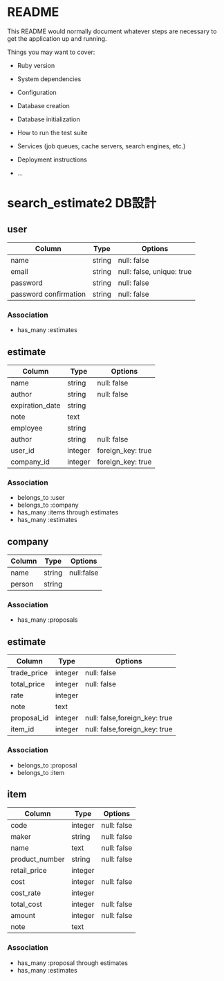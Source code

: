 # README

This README would normally document whatever steps are necessary to get the
application up and running.

Things you may want to cover:

* Ruby version

* System dependencies

* Configuration

* Database creation

* Database initialization

* How to run the test suite

* Services (job queues, cache servers, search engines, etc.)

* Deployment instructions

* ...
# search_estimate2 DB設計

## user
|Column|Type|Options|
|------|----|-------|
|name|string|null: false|
|email|string|null: false, unique: true|
|password|string|null: false|
|password confirmation|string|null: false|
### Association
- has_many :estimates

## estimate
|Column|Type|Options|
|------|----|-------|
|name|string|null: false| [](案件名)
|author|string|null: false|
|expiration_date|string|
|note|text||
|employee|string||
|author|string|null: false|
|user_id|integer|foreign_key: true|
|company_id|integer|foreign_key: true|
### Association
- belongs_to :user
- belongs_to :company
- has_many :items through estimates
- has_many :estimates

## company
|Column|Type|Options|
|------|----|-------|
|name|string|null:false|
|person|string||
### Association
- has_many :proposals

## estimate
|Column|Type|Options|
|------|----|-------|
|trade_price|integer|null: false|
|total_price|integer|null: false|
|rate|integer|
|note|text|
|proposal_id|integer|null: false,foreign_key: true|
|item_id|integer|null: false,foreign_key: true|
### Association
- belongs_to :proposal
- belongs_to :item

## item
|Column|Type|Options|
|------|----|-------|
|code|integer|null: false|
|maker|string|null: false|
|name|text|null: false|
|product_number|string|null: false|
|retail_price|integer||
|cost|integer|null: false|
|cost_rate|integer|
|total_cost|integer|null: false|
|amount|integer|null: false|
|note|text|
### Association
- has_many :proposal through estimates
- has_many :estimates
